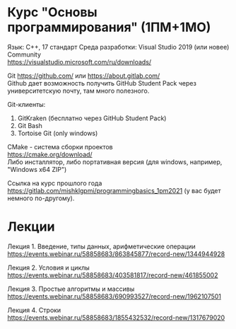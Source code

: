 # Курс "Основы программирования" (1ПМ+1МО)
Язык: С++, 17 стандарт
Среда разработки: Visual Studio 2019 (или новее) Community  
https://visualstudio.microsoft.com/ru/downloads/

Git https://github.com/ или https://about.gitlab.com/  
Github дает возможность получить GitHub Student Pack через университетскую почту, там много полезного.  

Git-клиенты:  
1. GitKraken (бесплатно через GitHub Student Pack)
2. Git Bash
3. Tortoise Git (only windows)  

CMake - система сборки проектов  
https://cmake.org/download/  
Либо инсталлятор, либо портативная версия (для windows, например, "Windows x64 ZIP")

Ссылка на курс прошлого года https://gitlab.com/mishklgpmi/programmingbasics_1pm2021  (у вас будет немного по-другому). 

# Лекции  
Лекция 1. Введение, типы данных, арифметические операции  
https://events.webinar.ru/58858683/863845877/record-new/1344944928 

Лекция 2. Условия и циклы  
https://events.webinar.ru/58858683/403581817/record-new/461855002  

Лекция 3. Простые алгоритмы и массивы  
https://events.webinar.ru/58858683/690993527/record-new/1962107501  

Лекция 4. Строки  
https://events.webinar.ru/58858683/1855432532/record-new/1317679020  
 

